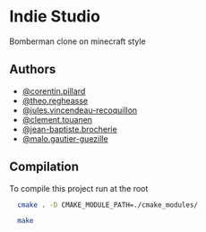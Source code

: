 # Indie Studio

Bomberman clone on minecraft style

## Authors

- [@corentin.pillard](https://github.com/CorenTrain)
- [@theo.regheasse](https://github.com/TheoXsp)
- [@jules.vincendeau-recoquillon](https://github.com/julesvincend)
- [@clement.touanen](https://github.com/Spacesmac)
- [@jean-baptiste.brocherie](https://github.com/Parumezan)
- [@malo.gautier-guezille](https://github.com/Walbat)

## Compilation

To compile this project run at the root

```bash
  cmake . -D CMAKE_MODULE_PATH=./cmake_modules/ 
```
```bash
  make
````
